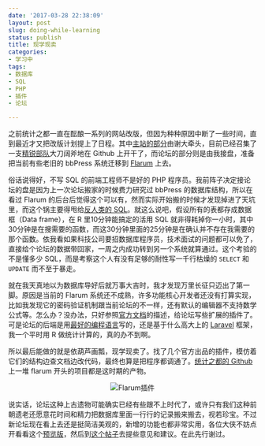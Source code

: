 ```yaml
---
date: '2017-03-28 22:38:09'
layout: post
slug: doing-while-learning
status: publish
title: 现学现卖
categories:
- 学习中
tags:
- 数据库
- SQL
- PHP
- 插件
- 论坛

---
```


之前统计之都一直在酝酿一系列的网站改版，但因为种种原因中断了一些时间，直到最近才又把改版计划提上了日程。其中[主站的部分](https://github.com/cosname/cosx.org)由谢大牵头，目前已经召集了一支[精锐部队](https://github.com/orgs/cosname/teams/editors)大刀阔斧地在 Github 上开干了，而论坛的部分则是由我接盘，准备把当前有些老旧的 bbPress 系统迁移到 [Flarum](http://flarum.org/) 上去。

俗话说得好，不写 SQL 的前端工程师不是好的 PHP 程序员。我前阵子决定接论坛的盘是因为上一次论坛搬家的时候费力研究过 bbPress 的数据库结构，所以在看过 Flarum 的后台后觉得这个可以有，然而实际开始搬的时候才发现掉进了天坑里，而这个锅主要得甩给[反人类的 SQL](http://blog.schauderhaft.de/2010/02/15/why-sql-sucks/)。就这么说吧，假设所有的表都存成数据框（Data frame），在 R 里10分钟能搞定的活用 SQL 就非得耗掉你一小时，其中30分钟是在搜需要的函数，而这30分钟里面的25分钟是在确认并不存在我需要的那个函数。依我看如果科技公司要招数据库程序员，技术面试的问题都可以免了，直接给个论坛的数据带回家，一周之内成功转到另一个系统就算通过。这个考验的不是懂多少 SQL，而是考察这个人有没有足够的耐性写一千行枯燥的 `SELECT` 和 `UPDATE` 而不至于暴走。

就在我天真地以为数据库导好后就万事大吉时，我才发现万里长征只迈出了第一脚。原因是当前的 Flarum 系统还不成熟，许多功能核心开发者还没有打算实现，比如我发现它的密码验证机制跟当前论坛的不一样，还有默认的编辑器不支持数学公式等。怎么办？没办法，只好参照[官方文档](http://flarum.org/docs/extend/)的描述，给论坛写些扩展的插件了。可是论坛的后端是用[最好的编程语言](https://www.zhihu.com/question/26133313)写的，还是基于什么高大上的 [Laravel](https://laravel.com/) 框架，我一个平时用 R 做统计计算的，真的办不到啊。

所以最后能做的就是依葫芦画瓢，现学现卖了。找了几个官方出品的插件，模仿着它们的结构边查文档边改代码，最终也算是把程序都调通了。[统计之都的 Github](https://github.com/cosname) 上一堆 flarum 开头的项目都是这时期的产物。

<!-- more -->

<div align="center">
  <img src="{{ BASE_PATH }}/images/flarum.png" alt="Flarum插件" />
</div>

说实话，论坛这种上古遗物可能确实已经有些跟不上时代了，或许只有我们这种前朝遗老还愿意花时间和精力把数据库里面一行行的记录搬来搬去，视若珍宝。不过新论坛现在看上去还是挺简洁美观的，新增的功能也都非常实用，各位大侠不妨点开看看这个[预览版](https://cos.name/flarum/)，然后到[这个帖子](https://cos.name/cn/topic/418468/)去提些意见和建议。在此先行谢过。
